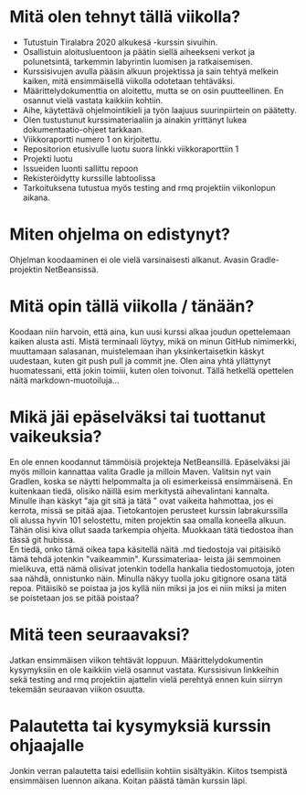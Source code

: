 # Mitä olen tehnyt tällä viikolla?  
* Tutustuin Tiralabra 2020 alkukesä -kurssin sivuihin. 
* Osallistuin aloitusluentoon ja päätin siellä aiheekseni verkot ja polunetsintä, tarkemmin labyrintin luomisen ja ratkaisemisen. 
* Kurssisivujen avulla pääsin alkuun projektissa ja sain tehtyä melkein kaiken, mitä ensimmäisellä viikolla odotetaan tehtäväksi.
* Määrittelydokumenttia on aloitettu, mutta se on osin puutteellinen. En osannut vielä vastata kaikkiin kohtiin.
* Aihe, käytettävä ohjelmointikieli ja työn laajuus suurinpiirtein on päätetty.
* Olen tustustunut kurssimateriaaliin ja ainakin yrittänyt lukea dokumentaatio-ohjeet tarkkaan.
* Viikkoraportti numero 1 on kirjoitettu.
* Repositorion etusivulle luotu suora linkki viikkoraporttiin 1
* Projekti luotu
* Issueiden luonti sallittu repoon
* Rekisteröidytty kurssille labtoolissa
* Tarkoituksena tutustua myös testing and rmq projektiin viikonlopun aikana.

# Miten ohjelma on edistynyt?  
Ohjelman koodaaminen ei ole vielä varsinaisesti alkanut. Avasin Gradle-projektin NetBeansissä. 

# Mitä opin tällä viikolla / tänään?  
Koodaan niin harvoin, että aina, kun uusi kurssi alkaa joudun opettelemaan kaiken alusta asti. Mistä terminaali löytyy, 
mikä on minun GitHub nimimerkki, muuttamaan salasanan, muistelemaan ihan yksinkertaisetkin käskyt uudestaan, kuten git push
pull ja commit jne. Olen aina yhtä yllättynyt huomatessani, että jokin toimiii, kuten olen toivonut. Tällä hetkellä opettelen näitä markdown-muotoiluja... 

# Mikä jäi epäselväksi tai tuottanut vaikeuksia?   
En ole ennen koodannut tämmöisiä projekteja NetBeansillä. Epäselväksi jäi myös milloin kannattaa valita Gradle ja milloin Maven.
Valitsin nyt vain Gradlen, koska se näytti helpommalta ja oli esimerkeissä ensimmäisenä. En kuitenkaan tiedä, olisiko näillä 
esim merkitystä aihevalintani kannalta. Minulle ihan käskyt "aja git sitä ja tätä <linkki repoosi>" ovat vaikeita hahmottaa, 
jos ei kerrota, missä se pitää ajaa. Tietokantojen perusteet kurssin labrakurssilla oli alussa hyvin 101 selostettu, miten 
projektin saa omalla koneella alkuun. Tähän olisi kiva ollut saada tarkempia ohjeita. Muokkaan tätä tiedostoa ihan tässä git hubissa.\
En tiedä, onko tämä oikea tapa käsitellä näitä .md tiedostoja vai pitäisikö tämä tehdä jotenkin "vaikeammin". Kurssimateriaa-
leista jäi semmoinen mielikuva, että nämä olisivat jotenkin todella hankalia tiedostomuotoja, joten saa nähdä, onnistunko näin. 
Minulla näkyy tuolla joku gitignore osana tätä repoa. Pitäisikö se poistaa ja jos kyllä niin miksi ja jos ei niin miksi ja miten se poistetaan jos se pitää poistaa?

# Mitä teen seuraavaksi?  
Jatkan ensimmäisen viikon tehtävät loppuun. Määrittelydokumentin kysymyksiin en ole kaikkiin vielä osannut vastata. Kurssisivun linkkeihin sekä testing and rmq projektiin ajattelin vielä perehtyä ennen kuin siirryn tekemään seuraavan viikon osuutta. 

# Palautetta tai kysymyksiä kurssin ohjaajalle
Jonkin verran palautetta taisi edellisiin kohtiin sisältyäkin. Kiitos tsempistä ensimmäisen luennon aikana. Koitan päästä tämän kurssin läpi.
